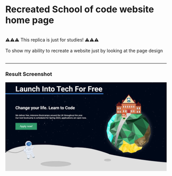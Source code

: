 # Recreated School of code website home page

<br>
⚠️⚠️⚠️ This replica is just for studies! ⚠️⚠️⚠️<br><br>
To show my ability to recreate a website just by looking at the page design
<br><br>

---

### Result Screenshot

![](./images/screenshot.png)<br><br>
